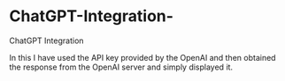 # ChatGPT-Integration-
ChatGPT Integration 

In this I have used the API key provided by the OpenAI and then obtained the response from the OpenAI server and simply displayed it.
